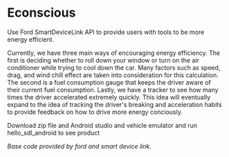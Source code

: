 # Econscious
Use Ford SmartDeviceLink API to provide users with tools to be more energy efficient.

Currently, we have three main ways of encouraging energy efficiency.  The first is deciding whether to roll down your window or turn on the air conditioner while trying to cool down the car.  Many factors such as speed, drag, and wind chill effect are taken into consideration for this calculation.  The second is a fuel consumption gauge that keeps the driver aware of their current fuel consumption.  Lastly, we have a tracker to see how many times the driver accelerated extremely quickly.  This idea will eventually expand to the idea of tracking the driver's breaking and acceleration habits to provide feedback on how to drive more energy conciously.

Download zip file and Android studio and vehicle emulator and run hello_sdl_android to see product

*Base code provided by ford and smart device link.*
